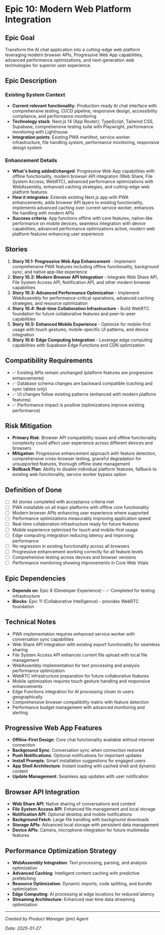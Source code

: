 # Epic 10: Modern Web Platform Integration

## Epic Goal
Transform the AI chat application into a cutting-edge web platform leveraging modern browser APIs, Progressive Web App capabilities, advanced performance optimizations, and next-generation web technologies for superior user experience.

## Epic Description

### Existing System Context
- **Current relevant functionality**: Production-ready AI chat interface with comprehensive testing, CI/CD pipeline, responsive design, accessibility compliance, and performance monitoring
- **Technology stack**: Next.js 14 (App Router), TypeScript, Tailwind CSS, Supabase, comprehensive testing suite with Playwright, performance monitoring with Lighthouse
- **Integration points**: Existing PWA manifest, service worker infrastructure, file handling system, performance monitoring, responsive design system

### Enhancement Details
- **What's being added/changed**: Progressive Web App capabilities with offline functionality, modern browser API integration (Web Share, File System Access, WebRTC), advanced performance optimizations with WebAssembly, enhanced caching strategies, and cutting-edge web platform features
- **How it integrates**: Extends existing Next.js app with PWA enhancements, adds browser API layers to existing functionality, implements advanced caching over current service worker, enhances file handling with modern APIs
- **Success criteria**: App functions offline with core features, native-like performance on mobile devices, seamless integration with device capabilities, advanced performance optimizations active, modern web platform features enhancing user experience

## Stories

1. **Story 10.1: Progressive Web App Enhancement** - Implement comprehensive PWA features including offline functionality, background sync, and native app-like experience
2. **Story 10.2: Modern Browser API Integration** - Integrate Web Share API, File System Access API, Notification API, and other modern browser capabilities
3. **Story 10.3: Advanced Performance Optimization** - Implement WebAssembly for performance-critical operations, advanced caching strategies, and resource optimization
4. **Story 10.4: Real-time Collaboration Infrastructure** - Build WebRTC foundation for future collaborative features and peer-to-peer capabilities
5. **Story 10.5: Enhanced Mobile Experience** - Optimize for mobile-first usage with touch gestures, mobile-specific UI patterns, and device integration
6. **Story 10.6: Edge Computing Integration** - Leverage edge computing capabilities with Supabase Edge Functions and CDN optimization

## Compatibility Requirements

- ✅ Existing APIs remain unchanged (platform features are progressive enhancements)
- ✅ Database schema changes are backward compatible (caching and sync tables only)
- ✅ UI changes follow existing patterns (enhanced with modern platform features)
- ✅ Performance impact is positive (optimizations improve existing performance)

## Risk Mitigation

- **Primary Risk**: Browser API compatibility issues and offline functionality complexity could affect user experience across different devices and browsers
- **Mitigation**: Progressive enhancement approach with feature detection, comprehensive cross-browser testing, graceful degradation for unsupported features, thorough offline state management
- **Rollback Plan**: Ability to disable individual platform features, fallback to existing web functionality, service worker bypass option

## Definition of Done

- [ ] All stories completed with acceptance criteria met
- [ ] PWA installable on all major platforms with offline core functionality
- [ ] Modern browser APIs enhancing user experience where supported
- [ ] Performance optimizations measurably improving application speed
- [ ] Real-time collaboration infrastructure ready for future features
- [ ] Mobile experience optimized for touch and mobile-first usage
- [ ] Edge computing integration reducing latency and improving performance
- [ ] No regression in existing functionality across all browsers
- [ ] Progressive enhancement working correctly for all feature levels
- [ ] Comprehensive testing across devices and browser versions
- [ ] Performance monitoring showing improvements in Core Web Vitals

## Epic Dependencies

- **Depends on**: Epic 8 (Developer Experience) - ✅ Completed for testing infrastructure
- **Blocks**: Epic 11 (Collaborative Intelligence) - provides WebRTC foundation

## Technical Notes

- PWA implementation requires enhanced service worker with conversation sync capabilities
- Web Share API integration with existing export functionality for seamless sharing
- File System Access API enhances current file upload with local file management
- WebAssembly implementation for text processing and analysis performance optimization
- WebRTC infrastructure preparation for future collaborative features
- Mobile optimization requires touch gesture handling and responsive enhancements
- Edge Functions integration for AI processing closer to users geographically
- Comprehensive browser compatibility matrix with feature detection
- Performance budget management with advanced monitoring and alerting

## Progressive Web App Features

- **Offline-First Design**: Core chat functionality available without internet connection
- **Background Sync**: Conversation sync when connection restored
- **Push Notifications**: Optional notifications for important updates
- **Install Prompts**: Smart installation suggestions for engaged users
- **App Shell Architecture**: Instant loading with cached shell and dynamic content
- **Update Management**: Seamless app updates with user notification

## Browser API Integration

- **Web Share API**: Native sharing of conversations and content
- **File System Access API**: Enhanced file management and local storage
- **Notification API**: Optional desktop and mobile notifications
- **Background Fetch**: Large file handling with background downloads
- **Storage APIs**: Advanced local storage with persistent data management
- **Device APIs**: Camera, microphone integration for future multimedia features

## Performance Optimization Strategy

- **WebAssembly Integration**: Text processing, parsing, and analysis optimization
- **Advanced Caching**: Intelligent content caching with predictive prefetching
- **Resource Optimization**: Dynamic imports, code splitting, and bundle optimization
- **Edge Computing**: AI processing at edge locations for reduced latency
- **Streaming Architecture**: Enhanced real-time data streaming optimization

---

*Created by Product Manager (pm) Agent*  

*Date: 2025-01-27*